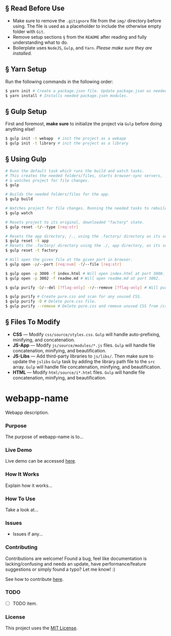 ## § Read Before Use
* Make sure to remove the `.gitignore` file from the `img/` directory before using. The file is used as a placeholder to include the otherwise empty folder with `Git`.
* Remove setup sections `§` from the `README` after reading and fully understanding what to do.
* Boilerplate uses `NodeJS`, `Gulp`, and `Yarn`. *Please make sure they are installed*.

## § Yarn Setup
Run the following commands in the following order:

```bash
$ yarn init # Create a package.json file. Update package.json as needed.
$ yarn install # Installs needed package.json modules.
```

## § Gulp Setup

First and foremost, **make sure** to initialize the project via `Gulp` before doing anything else!

```bash
$ gulp init -t webapp  # init the project as a webapp
$ gulp init -t library # init the project as a library
```

## § Using Gulp

```bash
# Runs the default task which runs the build and watch tasks. 
# This creates the needed folders/files, starts browser-sync servers, 
# & watches project for file changes.
$ gulp 

# Builds the needed folders/files for the app.
$ gulp build 

# Watches project for file changes. Running the needed tasks to rebuild files.
$ gulp watch 
```

```bash
# Resets project to its original, downloaded "factory" state.
$ gulp reset -t/--type [req:str] 

# Resets the app directory, /., using the .factory/ directory as its source of files
$ gulp reset -t app 
# Resets the .factory/ directory using the ./, app directory, as its source of files.
$ gulp reset -t factory 
```

```bash
# Will open the given file at the given port in browser.
$ gulp open -p/--port [req:num] -f/--file [req:str] 

$ gulp open -p 3000 -f index.html # Will open index.html at port 3000.  
$ gulp open -p 3002 -f readme.md # Will open readme.md at port 3002.
```

```bash
$ gulp purify -D/--del [?flag-only] -r/--remove [?flag-only] # Will purify CSS of any unused CSS.

$ gulp purify # Create pure.css and scan for any unused CSS.
$ gulp purify -D # Delete pure.css file.
$ gulp purify --remove # Delete pure.css and remove unused CSS from /css/source/styles.css.
```

## § Files To Modify
* **CSS** &mdash; Modify `css/source/styles.css`. `Gulp` will handle auto-prefixing, minifying, and concatenation.
* **JS-App** &mdash; Modify `js/source/modules/*.js` files. `Gulp` will handle file concatenation, minifying, and beautification.
* **JS-Libs** &mdash; Add third-party libraries to `js/libs/`. Then make sure to update the `jslibs` `Gulp` task by adding the library path file to the `src` array. `Gulp` will handle file concatenation, minifying, and beautification.
* **HTML** &mdash; Modify `html/source/i*.html` files. `Gulp` will handle file concatenation, minifying, and beautification.

# webapp-name

Webapp description.

### Purpose

The purpose of webapp-name is to...

### Live Demo

Live demo can be accessed [here](https://cgabriel5.github.io/webapp-name/).

### How It Works

Explain how it works...

### How To Use

Take a look at...

### Issues

* Issues if any... 

### Contributing

Contributions are welcome! Found a bug, feel like documentation is lacking/confusing and needs an update, have performance/feature suggestions or simply found a typo? Let me know! :)

See how to contribute [here](https://github.com/cgabriel5/webapp-name/blob/master/CONTRIBUTING.md).

### TODO

- [ ] TODO item.

### License

This project uses the [MIT License](https://github.com/cgabriel5/webapp-name/blob/master/LICENSE.txt).

